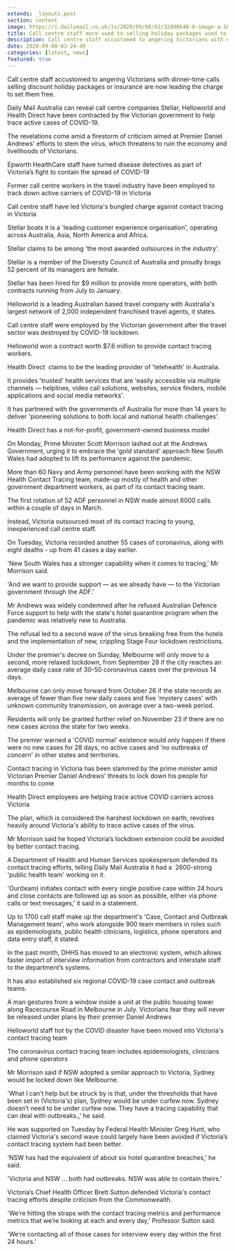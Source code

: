 ```yaml
---
extends: _layouts.post
section: content
image: https://i.dailymail.co.uk/1s/2020/09/08/02/32898648-0-image-a-10_1599529207806.jpg 
title: Call centre staff more used to selling holiday packages used to track spread of COVID-19 
description: Call centre staff accustomed to angering Victorians with dinner-time calls selling holiday packages are now leading the charge to set them free.  
date: 2020-09-08-03-24-49 
categories: [latest, news] 
featured: true 
--- 
```

Call centre staff accustomed to angering Victorians with dinner-time calls selling discount holiday packages or insurance are now leading the charge to set them free. 

Daily Mail Australia can reveal call centre companies Stellar, Helloworld and Health Direct have been contracted by the Victorian government to help trace active cases of COVID-19. 

The revelations come amid a firestorm of criticism aimed at Premier Daniel Andrews' efforts to stem the virus, which threatens to ruin the economy and livelihoods of Victorians. 

Epworth HealthCare staff have turned disease detectives as part of Victoria’s fight to contain the spread of COVID-19

Former call centre workers in the travel industry have been employed to track down active carriers of COVID-19 in Victoria 

Call centre staff have led Victoria's bungled charge against contact tracing in Victoria 

Stellar boats it is a 'leading customer experience organisation', operating across Australia, Asia, North America and Africa.

Stellar claims to be among 'the most awarded outsources in the industry'.

Stellar is a member of the Diversity Council of Australia and proudly brags 52 percent of its managers are female.

Stellar has been hired for $9 million to provide more operators, with both contracts running from July to January. 

Helloworld is a leading Australian based travel company with Australia's largest network of 2,000 independent franchised travel agents, it states. 

Call centre staff were employed by the Victorian government after the travel sector was destroyed by COVID-19 lockdown.

Helloworld won a contract worth $7.6 million to provide contact tracing workers.

Health Direct  claims to be the leading provider of 'telehealth' in Australia.

It provides 'trusted' health services that are 'easily accessible via multiple channels — helplines, video call solutions, websites, service finders, mobile applications and social media networks'.

It has partnered with the governments of Australia for more than 14 years to deliver 'pioneering solutions to both local and national health challenges'.

Health Direct has a not-for-profit, government-owned business model 

On Monday, Prime Minister Scott Morrison lashed out at the Andrews Government, urging it to embrace the 'gold standard' approach New South Wales had adopted to lift its performance against the pandemic. 

More than 60 Navy and Army personnel have been working with the NSW Health Contact Tracing team, made-up mostly of health and other government department workers, as part of its contact tracing team.

The first rotation of 52 ADF personnel in NSW made almost 6000 calls within a couple of days in March.  

Instead, Victoria outsourced most of its contact tracing to young, inexperienced call centre staff.  

On Tuesday, Victoria recorded another 55 cases of coronavirus, along with eight deaths - up from 41 cases a day earlier.

'New South Wales has a stronger capability when it comes to tracing,' Mr Morrison said. 

'And we want to provide support — as we already have — to the Victorian government through the ADF.'

Mr Andrews was widely condemned after he refused Australian Defence Force support to help with the state's hotel quarantine program when the pandemic was relatively new to Australia. 

The refusal led to a second wave of the virus breaking free from the hotels and the implementation of new, crippling Stage Four lockdown restrictions.  

Under the premier's decree on Sunday, Melbourne will only move to a second, more relaxed lockdown, from September 28 if the city reaches an average daily case rate of 30-50 coronavirus cases over the previous 14 days.

Melbourne can only move forward from October 26 if the state records an average of fewer than five new daily cases and five 'mystery cases' with unknown community transmission, on average over a two-week period. 

Residents will only be granted further relief on November 23 if there are no new cases across the state for two weeks.

The premier warned a 'COVID normal' existence would only happen if there were no new cases for 28 days, no active cases and 'no outbreaks of concern' in other states and territories.

Contact tracing in Victoria has been slammed by the prime minister amid Victorian Premier Daniel Andrews' threats to lock down his people for months to come 

Health Direct employees are helping trace active COVID carriers across Victoria 

The plan, which is considered the harshest lockdown on earth, revolves heavily around Victoria's ability to trace active cases of the virus. 

Mr Morrison said he hoped Victoria’s lockdown extension could be avoided by better contact tracing. 

A Department of Health and Human Services spokesperson defended its contact tracing efforts, telling Daily Mail Australia it had a  2600-strong 'public health team' working on it. 

'Our(team) initiates contact with every single positive case within 24 hours and close contacts are followed up as soon as possible, either via phone calls or text messages,' it said in a statement. 

Up to 1700 call staff make up the department's 'Case, Contact and Outbreak Management team', who work alongside 900 team members in roles such as epidemiologists, public health clinicians, logistics, phone operators and data entry staff, it stated. 

In the past month, DHHS has moved to an electronic system, which allows faster import of interview information from contractors and interstate staff to the department’s systems.

It has also established six regional COVID-19 case contact and outbreak teams.

A man gestures from a window inside a unit at the public housing tower along Racecourse Road in Melbourne in July. Victorians fear they will never be released under plans by their premier Daniel Andrews 

Helloworld staff hot by the COVID disaster have been moved into Victoria's contact tracing team 

The coronavirus contact tracing team includes epidemiologists, clinicians and phone operators

Mr Morrison said if NSW adopted a similar approach to Victoria, Sydney would be locked down like Melbourne. 

'What I can’t help but be struck by is that, under the thresholds that have been set in (Victoria's) plan, Sydney would be under curfew now. Sydney doesn’t need to be under curfew now. They have a tracing capability that can deal with outbreaks.,' he said. 

He was supported on Tuesday by Federal Health Minister Greg Hunt, who claimed Victoria's second wave could largely have been avoided if Victoria’s contact tracing system had been better.

'NSW has had the equivalent of about six hotel quarantine breaches,' he said.

'Victoria and NSW … both had outbreaks. NSW was able to contain theirs.'

Victoria’s Chief Health Officer Brett Sutton defended Victoria's contact tracing efforts despite criticism from the Commonwealth.

'We’re hitting the straps with the contact tracing metrics and performance metrics that we’re looking at each and every day,' Professor Sutton said.

'We’re contacting all of those cases for interview every day within the first 24 hours.'

